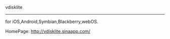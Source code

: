 vdisklite

-----------

for iOS,Android,Symbian,Blackberry,webOS.

HomePage: http://vdisklite.sinaapp.com/